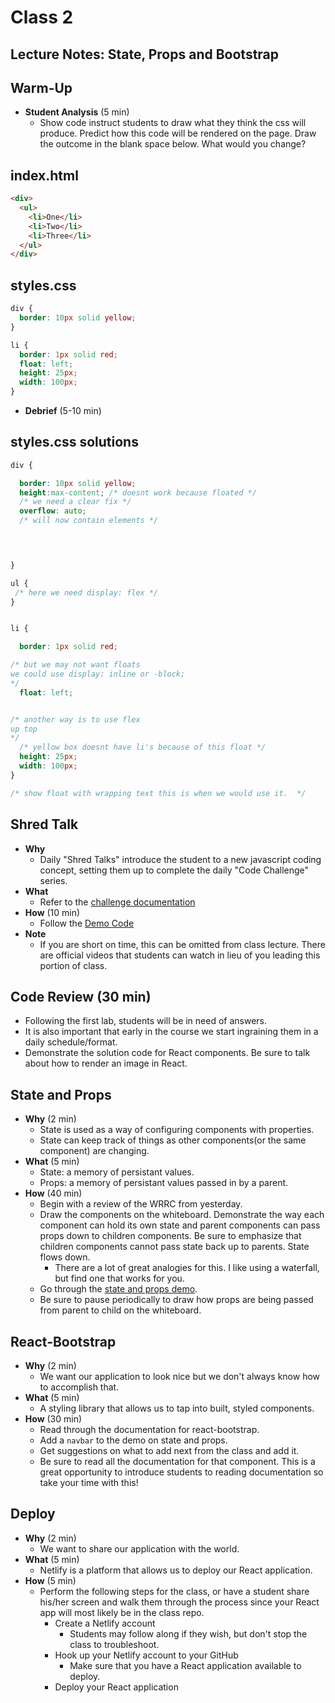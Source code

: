 # Class 2

## Lecture Notes: State, Props and Bootstrap

## Warm-Up

- **Student Analysis** (5 min)
    - Show code instruct students to draw what they think the css will produce.
      Predict how this code will be rendered on the page. Draw the outcome in the
   blank space below. What would you change?

## index.html

```html
<div>
  <ul>
    <li>One</li>
    <li>Two</li>
    <li>Three</li>
  </ul>
</div>
```

## styles.css

```css
div {
  border: 10px solid yellow;
}

li { 
  border: 1px solid red;
  float: left;
  height: 25px;
  width: 100px;
}
```

- **Debrief** (5-10 min)

## styles.css solutions

```css
div {

  border: 10px solid yellow;
  height:max-content; /* doesnt work because floated */
  /* we need a clear fix */
  overflow: auto;
  /* will now contain elements */


  

}

ul {
 /* here we need display: flex */
}


li { 

  border: 1px solid red;

/* but we may not want floats  
we could use display: inline or -block;
*/
  float: left;


/* another way is to use flex
up top
*/
  /* yellow box doesnt have li's because of this float */
  height: 25px;
  width: 100px;
}

/* show float with wrapping text this is when we would use it.  */
```













## Shred Talk

- **Why**
    - Daily "Shred Talks" introduce the student to a new javascript coding concept, setting them up to complete the daily "Code Challenge" series.
- **What**
    - Refer to the [challenge documentation](../challenges/README.md)
- **How** (10 min)
    - Follow the [Demo Code](../challenges/DEMO.md)
- **Note**
    - If you are short on time, this can be omitted from class lecture. There are official videos that students can watch in lieu of you leading this portion of class.

## Code Review (30 min)

- Following the first lab, students will be in need of answers.
- It is also important that early in the course we start ingraining them in a daily schedule/format.
- Demonstrate the solution code for React components. Be sure to talk about how to render an image in React.

## State and Props

- **Why** (2 min)
    - State is used as a way of configuring components with properties.
    - State can keep track of things as other components(or the same component) are changing.
- **What** (5 min)
    - State: a memory of persistant values.
    - Props: a memory of persistant values passed in by a parent.
- **How** (40 min)
    - Begin with a review of the WRRC from yesterday.
    - Draw the components on the whiteboard. Demonstrate the way each component can hold its own state and parent components can pass props down to children components. Be sure to emphasize that children components cannot pass state back up to parents. State flows down.
        - There are a lot of great analogies for this. I like using a waterfall, but find one that works for you.
    - Go through the [state and props demo](../demo/state-and-props).
    - Be sure to pause periodically to draw how props are being passed from parent to child on the whiteboard.

## React-Bootstrap

- **Why** (2 min)
    - We want our application to look nice but we don't always know how to accomplish that.
- **What** (5 min)
    - A styling library that allows us to tap into built, styled components.
- **How** (30 min)
    - Read through the documentation for react-bootstrap.
    - Add a `navbar` to the demo on state and props.
    - Get suggestions on what to add next from the class and add it.
    - Be sure to read all the documentation for that component. This is a great opportunity to introduce students to reading documentation so take your time with this!

## Deploy

- **Why** (2 min)
    - We want to share our application with the world.
- **What** (5 min)
    - Netlify is a platform that allows us to deploy our React application.
- **How** (5 min)
    - Perform the following steps for the class, or have a student share his/her screen and walk them through the process since your React app will most likely be in the class repo.
        - Create a Netlify account
            - Students may follow along if they wish, but don't stop the class to troubleshoot.
        - Hook up your Netlify account to your GitHub
            - Make sure that you have a React application available to deploy.
        - Deploy your React application
  